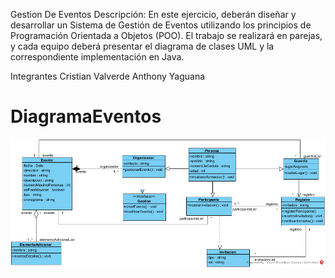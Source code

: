 Gestion De Eventos
Descripción: En este ejercicio, deberán diseñar y desarrollar un Sistema de Gestión de Eventos utilizando los principios de Programación Orientada a Objetos (POO). El trabajo se realizará en parejas, y cada equipo deberá presentar el diagrama de clases UML y la correspondiente implementación en Java.

Integrantes
Cristian Valverde
Anthony Yaguana

# DiagramaEventos

![alt text](<Gestion de eventos-1.png>)


